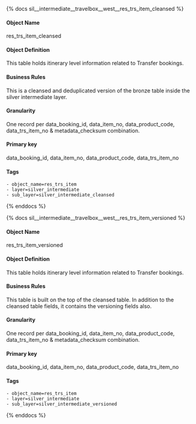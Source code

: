 {% docs sil__intermediate__travelbox__west__res_trs_item_cleansed %}

#### Object Name
res_trs_item_cleansed

#### Object Definition
This table holds itinerary level information related to Transfer bookings.

#### Business Rules
This is a cleansed and deduplicated version of the bronze table inside the silver intermediate layer.

#### Granularity
One record per data_booking_id, data_item_no, data_product_code, data_trs_item_no & metadata_checksum combination.

#### Primary key
data_booking_id, data_item_no, data_product_code, data_trs_item_no

#### Tags
    - object_name=res_trs_item
    - layer=silver_intermediate
    - sub_layer=silver_intermediate_cleansed

{% enddocs %}

{% docs sil__intermediate__travelbox__west__res_trs_item_versioned %}

#### Object Name
res_trs_item_versioned

#### Object Definition
This table holds itinerary level information related to Transfer bookings.

#### Business Rules
This table is built on the top of the cleansed table. In addition to the cleansed table fields, it contains the versioning fields also.

#### Granularity
One record per data_booking_id, data_item_no, data_product_code, data_trs_item_no & metadata_checksum combination.

#### Primary key
data_booking_id, data_item_no, data_product_code, data_trs_item_no

#### Tags
    - object_name=res_trs_item
    - layer=silver_intermediate
    - sub_layer=silver_intermediate_versioned

{% enddocs %}